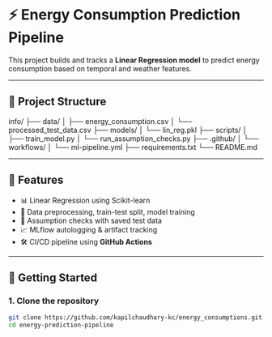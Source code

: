 # ⚡ Energy Consumption Prediction Pipeline

This project builds and tracks a **Linear Regression model** to predict energy consumption based on temporal and weather features.

---

## 📁 Project Structure

info/ 
├── data/ 
│   ├── energy_consumption.csv 
│   └── processed_test_data.csv 
├── models/ 
│   └── lin_reg.pkl 
├── scripts/ 
│   ├── train_model.py 
│   └── run_assumption_checks.py 
├── .github/ 
│   └── workflows/ 
│   └── ml-pipeline.yml 
├── requirements.txt 
└── README.md

---

## 🧠 Features

- 📊 Linear Regression using Scikit-learn  
- 📁 Data preprocessing, train-test split, model training  
- 🧪 Assumption checks with saved test data  
- 📈 MLflow autologging & artifact tracking  
- 🛠️ CI/CD pipeline using **GitHub Actions**

---

## 🚀 Getting Started

### 1. Clone the repository

```bash
git clone https://github.com/kapilchaudhary-kc/energy_consumptions.git
cd energy-prediction-pipeline
